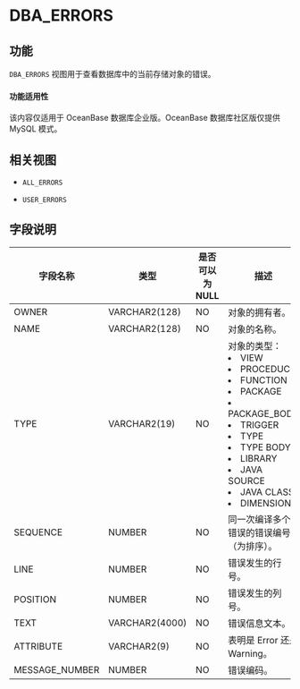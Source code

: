 DBA_ERRORS 
===============================

功能 
-----------

`DBA_ERRORS` 视图用于查看数据库中的当前存储对象的错误。

  <main id="notice" >
    <h4>功能适用性</h4>
    <p>该内容仅适用于 OceanBase 数据库企业版。OceanBase 数据库社区版仅提供 MySQL 模式。</p>
  </main>

相关视图 
-------------

* `ALL_ERRORS`

  

* `USER_ERRORS`

  




字段说明 
-------------



|    **字段名称**    |     **类型**     | **是否可以为 NULL** |                                                                                                                                                                                                                                                                                                      **描述**                                                                                                                                                                                                                                                                                                       |
|----------------|----------------|----------------|-------------------------------------------------------------------------------------------------------------------------------------------------------------------------------------------------------------------------------------------------------------------------------------------------------------------------------------------------------------------------------------------------------------------------------------------------------------------------------------------------------------------------------------------------------------------------------------------------------------------|
| OWNER          | VARCHAR2(128)  | NO             | 对象的拥有者。                                                                                                                                                                                                                                                                                                                                                                                                                                                                                                                                                                                                           |
| NAME           | VARCHAR2(128)  | NO             | 对象的名称。                                                                                                                                                                                                                                                                                                                                                                                                                                                                                                                                                                                                            |
| TYPE           | VARCHAR2(19)   | NO             | 对象的类型： <li> VIEW   <li> PROCEDUCE   <li> FUNCTION   <li> PACKAGE   <li> PACKAGE_BODY   <li> TRIGGER   <li> TYPE   <li> TYPE BODY   <li> LIBRARY   <li> JAVA SOURCE   <li> JAVA CLASS   <li> DIMENSION    |
| SEQUENCE       | NUMBER         | NO             | 同一次编译多个错误的错误编号（为排序）。                                                                                                                                                                                                                                                                                                                                                                                                                                                                                                                                                                                              |
| LINE           | NUMBER         | NO             | 错误发生的行号。                                                                                                                                                                                                                                                                                                                                                                                                                                                                                                                                                                                                          |
| POSITION       | NUMBER         | NO             | 错误发生的列号。                                                                                                                                                                                                                                                                                                                                                                                                                                                                                                                                                                                                          |
| TEXT           | VARCHAR2(4000) | NO             | 错误信息文本。                                                                                                                                                                                                                                                                                                                                                                                                                                                                                                                                                                                                           |
| ATTRIBUTE      | VARCHAR2(9)    | NO             | 表明是 Error 还是 Warning。                                                                                                                                                                                                                                                                                                                                                                                                                                                                                                                                                                                             |
| MESSAGE_NUMBER | NUMBER         | NO             | 错误编码。                                                                                                                                                                                                                                                                                                                                                                                                                                                                                                                                                                                                             |


